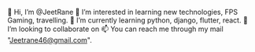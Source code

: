 👋 Hi, I’m @JeetRane
👀 I’m interested in learning new technologies, FPS Gaming, travelling.
🌱 I’m currently learning python, django, flutter, react.
💞️ I’m looking to collaborate on 
📫 You can reach me through my mail "Jeetrane46@gmail.com".

<!---
JeetRane/JeetRane is a ✨ special ✨ repository because its `README.md` (this file) appears on your GitHub profile.
You can click the Preview link to take a look at your changes.
--->
